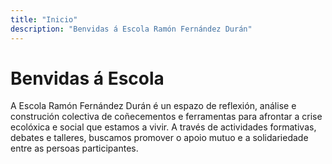 ```yaml
---
title: "Inicio"
description: "Benvidas á Escola Ramón Fernández Durán"
---
```


# Benvidas á Escola

A Escola Ramón Fernández Durán é un espazo de reflexión, análise e construción colectiva de coñecementos e ferramentas para afrontar a crise ecolóxica e social que estamos a vivir. A través de actividades formativas, debates e talleres, buscamos promover o apoio mutuo e a solidariedade entre as persoas participantes.


